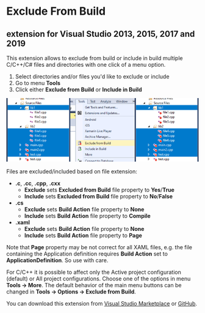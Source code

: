 # Exclude From Build
## extension for Visual Studio 2013, 2015, 2017 and 2019

This extension allows to exclude from build or include in build multiple C/C++/C# files and directories with one click of a menu option.

1. Select directories and/or files you'd like to exclude or include
2. Go to menu **Tools**
3. Click either **Exclude from Build** or **Include in Build**

![Exclude From Build](images/preview.png)

Files are excluded/included based on file extension:
- **.c**, **.cc**, **.cpp**, **.cxx**
  - **Exclude** sets **Excluded from Build** file property to **Yes**/**True**
  - **Include** sets **Excluded from Build** file property to **No**/**False**
- **.cs**
  - **Exclude** sets **Build Action** file property to **None**
  - **Include** sets **Build Action** file property to **Compile**
- **.xaml**
  - **Exclude** sets **Build Action** file property to **None**
  - **Include** sets **Build Action** file property to **Page**

Note that **Page** property may be not correct for all XAML files, e.g. the file containing the Application definition requires **Build Action** set to **ApplicationDefinition**. So use with care.

For C/C++ it is possible to affect only the Active project configuration (default) or All project configurations. Choose one of the options in menu **Tools -> More**.
The default behavior of the main menu buttons can be changed in **Tools -> Options -> Exclude from Build**.

You can download this extension from [Visual Studio Marketplace](https://marketplace.visualstudio.com/items?itemName=AdamWulkiewicz.ExcludeFromBuild) or [GitHub](https://github.com/awulkiew/exclude-from-build/releases).